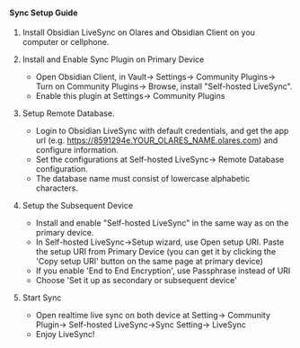#### Sync Setup Guide
1. Install Obsidian LiveSync on Olares and Obsidian Client on you computer or cellphone.

2. Install and Enable Sync Plugin on Primary Device
    * Open Obsidian Client, in Vault-> Settings-> Community Plugins-> Turn on Community Plugins-> Browse, install "Self-hosted LiveSync".
    * Enable this plugin at Settings-> Community Plugins

3. Setup Remote Database.
    * Login to Obsidian LiveSync with default credentials, and get the app url (e.g. https://8591294e.YOUR_OLARES_NAME.olares.com) and configure information.
    * Set the configurations at Self-hosted LiveSync-> Remote Database configuration.
    * The database name must consist of lowercase alphabetic characters.

4. Setup the Subsequent Device
    * Install and enable "Self-hosted LiveSync" in the same way as on the primary device.
    * In Self-hosted LiveSync->Setup wizard, use Open setup URI. Paste the setup URI from Primary Device (you can get it by clicking the 'Copy setup URI' button on the same page at primary device)
    * If you enable 'End to End Encryption', use Passphrase instead of URI
    * Choose 'Set it up as secondary or subsequent device'

5. Start Sync 
    * Open realtime live sync on both device at Setting-> Community Plugin-> Self-hosted LiveSync->Sync Setting-> LiveSync
    * Enjoy LiveSync!



